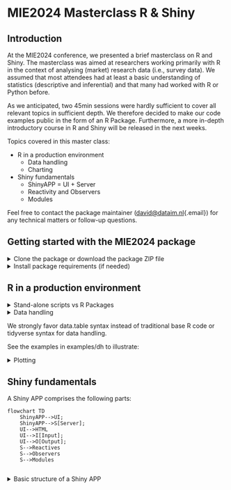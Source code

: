 # MIE2024 Masterclass R & Shiny

## Introduction

At the MIE2024 conference, we presented a brief masterclass on R and Shiny. The masterclass was aimed at researchers working primarily with R in the context of analysing (market) research data (i.e., survey data). We assumed that most attendees had at least a basic understanding of statistics (descriptive and inferential) and that many had worked with R or Python before.  

As we anticipated, two 45min sessions were hardly sufficient to cover all relevant topics in sufficient depth. We therefore decided to make our code examples public in the form of an R Package. Furthermore, a more in-depth introductory course in R and Shiny will be released in the next weeks. 

Topics covered in this master class:

<ul>
<li>R in a production environment
    <ul>
        <li>Data handling</li>
        <li>Charting</li>
    </ul>
</li>
<li>Shiny fundamentals
    <ul>
        <li>ShinyAPP = UI + Server</li>
        <li>Reactivity and Observers</li>
        <li>Modules</li>
    </ul>
</li> 
</ul>

Feel free to contact the package maintainer ([david\@dataim.nl](mailto:david@dataim.nl){.email}) for any technical matters or follow-up questions.

## Getting started with the MIE2024 package

<details>

<summary>Clone the package or download the package ZIP file</summary>

Traditional git clone:

```         
git clone https://github.com/DataIMLabs/MIE2024/
```

Github clone via GitHub's command line interface (CLI):

```         
gh repo clone DataIMLabs/MIE2024
```

Zip download: [<https://github.com/DataIMLabs/MIE2024/archive/refs/heads/main.zip>]

</summary>
</details>

<details>
<summary>Install package requirements (if needed)</summary>

Most likely, the following packages are already installed. 
If not, run the code below to install the required dependencies

``` r
install.packages("plotly")
install.packages("shiny")
install.packages("data.table")
install.packages("magrittr")
install.packages("ggplot2")
install.packages("devtools")
install.packages("purrr")
install.packages("rlang")
```

</details>


## R in a production environment 

<details>
<summary>Stand-alone scripts vs R Packages</summary>

In a production environment, having a standardized way of organizing source code can save a lot of time. There are generally two ways of organizing R code, namely (a) stand alone script files and (b) a package. We strongly favor the package approach for anything that is more than a simple example. Next, we outline the main differences: 

**R as a scripting tool**
Using R as a scripting tool typically involves writing stand-alone script files executed in a sequential manner. Such scripts often start with library statements at the top to load necessary packages, followed by a mix of data manipulation, analysis, and visualization commands. This approach is suited for data analysis tasks where the workflow is linear, and the code is not intended for reuse or distribution. The audience for script files is generally analysts or data scientists who are conducting exploratory data analysis or developing a proof of concept.

**Organizing code in an R package**
In contrast, making an R Package involves structuring R code, documentation, and data in a standardized format, enabling code reuse, sharing, and distribution. R packages include namespaces to manage function names and avoid conflicts, and they require documentation for each exported function, making the code easier to understand and use by others. Packages may also contain tests to ensure code reliability and vignettes for in-depth examples. The package methodology targets a broader audience, including developers and end-users looking for reliable and reusable R functions or sets of functions for specific tasks.

The advantages of using the package methodology include enhanced code organization, ease of maintenance, and the ability to share your work with a wider community. Packages facilitate collaboration among developers and ensure that code can be easily updated and extended. Additionally, the use of packages promotes best practices in programming and software development, contributing to the overall quality and robustness of R code in the community.
</details>


<details>
<summary>Data handling </summary>
Base R, tidyverse, and data.table are three prominent ecosystems in R for data manipulation and analysis, each catering to different preferences and requirements.

Base R is the foundational ecosystem that comes with R itself, providing a wide range of tools for statistical analysis, graphics, and general programming. Its audience includes statisticians, researchers, and R programmers who prefer a more traditional approach to data manipulation and analysis. The syntax in base R can be less intuitive for complex data manipulation tasks but offers a solid foundation for statistical analysis.

The tidyverse, on the other hand, is a collection of R packages designed for data science, offering a coherent and fluent syntax to wrangle, analyze, and visualize data. Its core packages, like dplyr for data manipulation and ggplot2 for data visualization, follow a consistent philosophy centered around tidy data. The tidyverse is particularly popular among data scientists and analysts who prioritize readability and ease of use, making it ideal for those new to R or data science.

Data.table excels in performance, particularly for large datasets, due to its design and programming paradigm that minimizes memory usage and optimizes execution speed. Its syntax, while powerful, has a steeper learning curve, which can be a barrier for new users but is highly valued by those working with large data sets where execution speed is critical. The primary audience for data.table includes data analysts, statisticians, and data engineers who require the high-performance computing capabilities it offers for big data tasks.

 

</details>



We strongly favor data.table syntax instead of traditional base R code or tidyverse syntax for data handling. 

See the examples in examples/dh to illustrate: 

<details>
<summary>Plotting</summary>



### Plotting

```R

 plot_ly(dt,
    x      = ~type, 
    y      = ~counts, 
    type   = 'bar',
    marker = list(
        color = 'rgba(55, 128, 191, 0.6)',
        line  = list(color = 'rgba(55, 128, 191, 1.0)', width = 1.5))
    ) %>% 
    layout(
        title = list(text = ''),
        xaxis = list(title = 'User type'),
        yaxis = list(title = 'Aantal')
    )

```

</details>

## Shiny fundamentals
A Shiny APP comprises the following parts: 

```mermaid
flowchart TD
    ShinyAPP-->UI;
    ShinyAPP-->S[Server];  
    UI-->HTML
    UI-->I[Input];
    UI-->O[Output];
    S-->Reactives
    S-->Observers
    S-->Modules
    
```

<details>

<summary>Basic structure of a Shiny APP</summary>


``` R
library(shiny)

ui <- fluidPage(
    textOutput(outputId = "text")
)

server <- function(input, output, session) {
    
    output$text <- renderText({
        "Hallo MIE2024"
    })
}

shinyApp(ui, server) 
```

</details>
 
 
 
